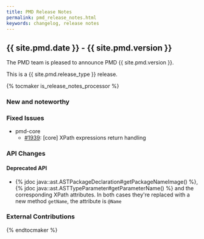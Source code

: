 ```yaml
---
title: PMD Release Notes
permalink: pmd_release_notes.html
keywords: changelog, release notes
---
```


## {{ site.pmd.date }} - {{ site.pmd.version }}

The PMD team is pleased to announce PMD {{ site.pmd.version }}.

This is a {{ site.pmd.release_type }} release.

{% tocmaker is_release_notes_processor %}

### New and noteworthy

### Fixed Issues

*   pmd-core
    * [#1939](https://github.com/pmd/pmd/issues/1939): \[core] XPath expressions return handling


### API Changes

#### Deprecated API

- {% jdoc java::ast.ASTPackageDeclaration#getPackageNameImage() %}, {% jdoc java::ast.ASTTypeParameter#getParameterName() %} and the corresponding XPath attributes. In both cases they're replaced with a new method `getName`, the attribute is `@Name`

### External Contributions

{% endtocmaker %}
